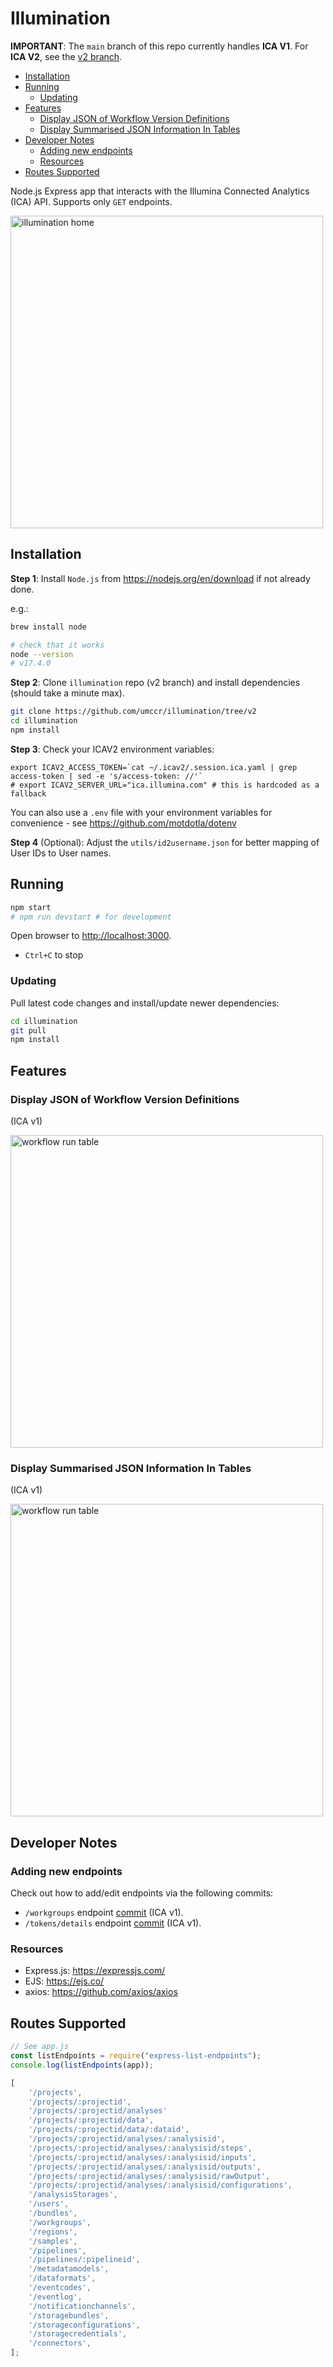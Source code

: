 # Illumination

**IMPORTANT**: The `main` branch of this repo currently handles **ICA V1**.
For **ICA V2**, see the [v2 branch](https://github.com/umccr/illumination/tree/v2).


<!-- vim-markdown-toc GFM -->

* [Installation](#installation)
* [Running](#running)
    * [Updating](#updating)
* [Features](#features)
    * [Display JSON of Workflow Version Definitions](#display-json-of-workflow-version-definitions)
    * [Display Summarised JSON Information In Tables](#display-summarised-json-information-in-tables)
* [Developer Notes](#developer-notes)
    * [Adding new endpoints](#adding-new-endpoints)
    * [Resources](#resources)
* [Routes Supported](#routes-supported)

<!-- vim-markdown-toc -->

Node.js Express app that interacts with the Illumina Connected Analytics (ICA) API.
Supports only `GET` endpoints.

<img src="https://i.postimg.cc/qvs1pRfJ/illumination-v2-home.png" alt="illumination home" height="500">

## Installation

**Step 1**: Install `Node.js` from <https://nodejs.org/en/download> if not already done.

e.g.:

```bash
brew install node

# check that it works
node --version
# v17.4.0
```

**Step 2**: Clone `illumination` repo (v2 branch) and install dependencies
(should take a minute max).

```bash
git clone https://github.com/umccr/illumination/tree/v2
cd illumination
npm install
```

**Step 3**: Check your ICAV2 environment variables:

```text
export ICAV2_ACCESS_TOKEN=`cat ~/.icav2/.session.ica.yaml | grep access-token | sed -e 's/access-token: //'`
# export ICAV2_SERVER_URL="ica.illumina.com" # this is hardcoded as a fallback
```

You can also use a `.env` file with your environment variables for convenience - see <https://github.com/motdotla/dotenv>

**Step 4** (Optional): Adjust the `utils/id2username.json` for better mapping of User IDs to User names.

## Running

```bash
npm start
# npm run devstart # for development
```

Open browser to <http://localhost:3000>.

- `Ctrl+C` to stop

### Updating

Pull latest code changes and install/update newer dependencies:

```bash
cd illumination
git pull
npm install
```

## Features

### Display JSON of Workflow Version Definitions

(ICA v1)

<img src="https://i.postimg.cc/7Z40dMrk/workflow-definition-json.png" alt="workflow run table" height="500">

### Display Summarised JSON Information In Tables

(ICA v1)

<img src="https://i.postimg.cc/26SY3Jpx/workflow-run-table.png" alt="workflow run table" height="500">

## Developer Notes

### Adding new endpoints

Check out how to add/edit endpoints via the following commits:

- `/workgroups` endpoint [commit](https://github.com/umccr/illumination/commit/8c66dbbd193625db365b20e0f5017608bf82e555) (ICA v1).
- `/tokens/details` endpoint [commit](https://github.com/umccr/illumination/commit/bf02c9e908f0e481b7f12c68e9a29a292e180fbd) (ICA v1).

### Resources

- Express.js: <https://expressjs.com/>
- EJS: <https://ejs.co/>
- axios: <https://github.com/axios/axios>

## Routes Supported

```js
// See app.js
const listEndpoints = require("express-list-endpoints");
console.log(listEndpoints(app));

[
    '/projects',
    '/projects/:projectid',
    '/projects/:projectid/analyses'
    '/projects/:projectid/data',
    '/projects/:projectid/data/:dataid',
    '/projects/:projectid/analyses/:analysisid',
    '/projects/:projectid/analyses/:analysisid/steps',
    '/projects/:projectid/analyses/:analysisid/inputs',
    '/projects/:projectid/analyses/:analysisid/outputs',
    '/projects/:projectid/analyses/:analysisid/rawOutput',
    '/projects/:projectid/analyses/:analysisid/configurations',
    '/analysisStorages',
    '/users',
    '/bundles',
    '/workgroups',
    '/regions',
    '/samples',
    '/pipelines',
    '/pipelines/:pipelineid',
    '/metadatamodels',
    '/dataformats',
    '/eventcodes',
    '/eventlog',
    '/notificationchannels',
    '/storagebundles',
    '/storageconfigurations',
    '/storagecredentials',
    '/connectors',
];
```
